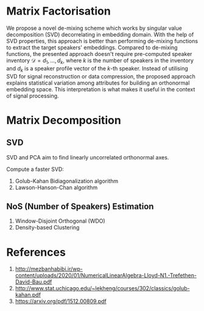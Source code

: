 # Matrix Factorisation

We propose a novel de-mixing scheme which works by singular value decomposition (SVD) decorrelating in embedding domain. With the help of SVD properties, this approach is better than performing de-mixing functions to extract the target speakers' embeddings. Compared to de-mixing functions, the presented approach doesn't require pre-computed speaker inventory $\mathcal{D} = {d_1, \ldots, d_k}$, where $k$ is the number of speakers in the inventory and $d_k$ is a speaker profile vector of the $k$-th speaker. Instead of utilising SVD for signal reconstruction or data compression, the proposed approach explains statistical variation among attributes for building an orthonormal embedding space. This interpretation is what makes it useful in the context of signal processing.

# Matrix Decomposition

## SVD

SVD and PCA aim to find linearly uncorrelated orthonormal axes.

Compute a faster SVD:

1. Golub-Kahan Bidiagonalization algorithm
2. Lawson-Hanson-Chan algorithm

## NoS (Number of Speakers) Estimation

1. Window-Disjoint Orthogonal (WDO)
2. Density-based Clustering

# References

1. http://mezbanhabibi.ir/wp-content/uploads/2020/01/NumericalLinearAlgebra-Lloyd-N1.-Trefethen-David-Bau.pdf
2. http://www.stat.uchicago.edu/~lekheng/courses/302/classics/golub-kahan.pdf
3. https://arxiv.org/pdf/1512.00809.pdf
